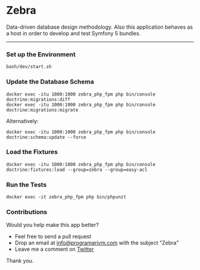 # Zebra

Data-driven database design methodology. Also this application behaves as a host in order to develop and test Symfony 5 bundles.

---

### Set up the Environment

    bash/dev/start.sh

### Update the Database Schema

    docker exec -itu 1000:1000 zebra_php_fpm php bin/console doctrine:migrations:diff
    docker exec -itu 1000:1000 zebra_php_fpm php bin/console doctrine:migrations:migrate

Alternatively:

    docker exec -itu 1000:1000 zebra_php_fpm php bin/console doctrine:schema:update --force

### Load the Fixtures

    docker exec -itu 1000:1000 zebra_php_fpm php bin/console doctrine:fixtures:load --group=zebra --group=easy-acl

### Run the Tests

    docker exec -it zebra_php_fpm php bin/phpunit

### Contributions

Would you help make this app better?

- Feel free to send a pull request
- Drop an email at info@programarivm.com with the subject "Zebra"
- Leave me a comment on [Twitter](https://twitter.com/programarivm)

Thank you.
